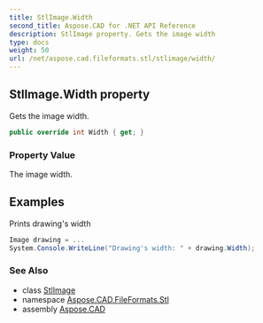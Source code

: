 ```yaml
---
title: StlImage.Width
second_title: Aspose.CAD for .NET API Reference
description: StlImage property. Gets the image width
type: docs
weight: 50
url: /net/aspose.cad.fileformats.stl/stlimage/width/
---
```

## StlImage.Width property

Gets the image width.

```csharp
public override int Width { get; }
```

### Property Value

The image width.

## Examples

Prints drawing's width

```csharp
Image drawing = ...
System.Console.WriteLine("Drawing's width: " + drawing.Width);
```

### See Also

* class [StlImage](../)
* namespace [Aspose.CAD.FileFormats.Stl](../../stlimage/)
* assembly [Aspose.CAD](../../../)


